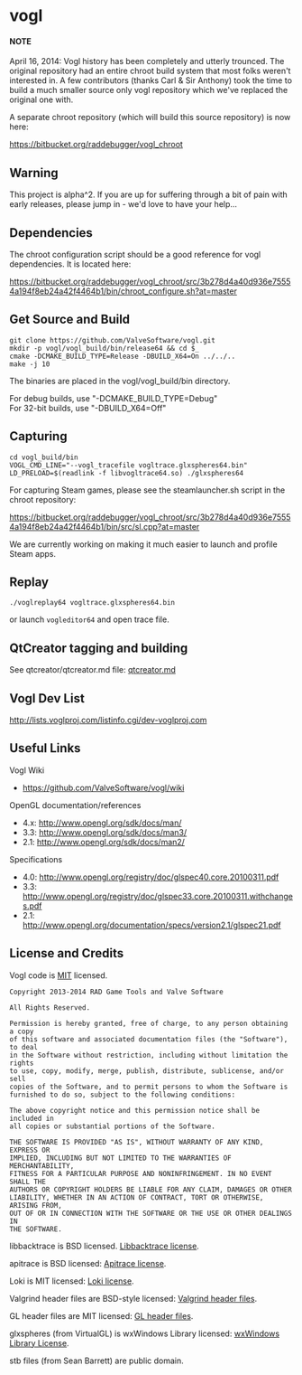 vogl
=============

#### NOTE ####

April 16, 2014: Vogl history has been completely and utterly trounced. The original repository had an entire chroot build system that most folks weren't interested in. A few contributors (thanks Carl & Sir Anthony) took the time to build a much smaller source only vogl repository which we've replaced the original one with.

A separate chroot repository (which will build this source repository) is now here:

https://bitbucket.org/raddebugger/vogl_chroot

## Warning ##

This project is alpha^2. If you are up for suffering through a bit of pain with early releases, please jump in - we'd love to have your help...

## Dependencies ##

The chroot configuration script should be a good reference for vogl dependencies. It is located here:

https://bitbucket.org/raddebugger/vogl_chroot/src/3b278d4a40d936e75554a194f8eb24a42f4464b1/bin/chroot_configure.sh?at=master

## Get Source and Build ##

```
git clone https://github.com/ValveSoftware/vogl.git  
mkdir -p vogl/vogl_build/bin/release64 && cd $_  
cmake -DCMAKE_BUILD_TYPE=Release -DBUILD_X64=On ../../..  
make -j 10
```

The binaries are placed in the vogl/vogl_build/bin directory.

For debug builds, use "-DCMAKE_BUILD_TYPE=Debug"  
For 32-bit builds, use "-DBUILD_X64=Off"  

## Capturing ##

```
cd vogl_build/bin  
VOGL_CMD_LINE="--vogl_tracefile vogltrace.glxspheres64.bin" LD_PRELOAD=$(readlink -f libvogltrace64.so) ./glxspheres64  
```

For capturing Steam games, please see the steamlauncher.sh script in the chroot repository:

https://bitbucket.org/raddebugger/vogl_chroot/src/3b278d4a40d936e75554a194f8eb24a42f4464b1/bin/src/sl.cpp?at=master

We are currently working on making it much easier to launch and profile Steam apps.

## Replay ##

```
./voglreplay64 vogltrace.glxspheres64.bin
```

or launch `vogleditor64` and open trace file.

## QtCreator tagging and building ##

  See qtcreator/qtcreator.md file: [qtcreator.md](qtcreator/qtcreator.md)

## Vogl Dev List ##

  http://lists.voglproj.com/listinfo.cgi/dev-voglproj.com

## Useful Links ##

Vogl Wiki

* https://github.com/ValveSoftware/vogl/wiki

OpenGL documentation/references

* 4.x: http://www.opengl.org/sdk/docs/man/
* 3.3: http://www.opengl.org/sdk/docs/man3/
* 2.1: http://www.opengl.org/sdk/docs/man2/

Specifications

* 4.0: http://www.opengl.org/registry/doc/glspec40.core.20100311.pdf
* 3.3: http://www.opengl.org/registry/doc/glspec33.core.20100311.withchanges.pdf
* 2.1: http://www.opengl.org/documentation/specs/version2.1/glspec21.pdf

## License and Credits ##

Vogl code is [MIT](http://opensource.org/licenses/MIT) licensed. 

```
Copyright 2013-2014 RAD Game Tools and Valve Software

All Rights Reserved.

Permission is hereby granted, free of charge, to any person obtaining a copy
of this software and associated documentation files (the "Software"), to deal
in the Software without restriction, including without limitation the rights
to use, copy, modify, merge, publish, distribute, sublicense, and/or sell
copies of the Software, and to permit persons to whom the Software is
furnished to do so, subject to the following conditions:

The above copyright notice and this permission notice shall be included in
all copies or substantial portions of the Software.

THE SOFTWARE IS PROVIDED "AS IS", WITHOUT WARRANTY OF ANY KIND, EXPRESS OR
IMPLIED, INCLUDING BUT NOT LIMITED TO THE WARRANTIES OF MERCHANTABILITY,
FITNESS FOR A PARTICULAR PURPOSE AND NONINFRINGEMENT. IN NO EVENT SHALL THE
AUTHORS OR COPYRIGHT HOLDERS BE LIABLE FOR ANY CLAIM, DAMAGES OR OTHER
LIABILITY, WHETHER IN AN ACTION OF CONTRACT, TORT OR OTHERWISE, ARISING FROM,
OUT OF OR IN CONNECTION WITH THE SOFTWARE OR THE USE OR OTHER DEALINGS IN
THE SOFTWARE.
```

libbacktrace is BSD licensed. [Libbacktrace license](https://github.com/mirrors/gcc/blob/master/libbacktrace/README).

apitrace is BSD licensed: [Apitrace license](https://github.com/apitrace/apitrace/blob/master/LICENSE).

Loki is MIT licensed: [Loki license](http://loki-lib.sourceforge.net/index.php?n=Main.License).

Valgrind header files are BSD-style licensed: [Valgrind header files](http://valgrind.org/docs/manual/manual-intro.html).

GL header files are MIT licensed: [GL header files](http://www.opengl.org/registry/).

glxspheres (from VirtualGL) is wxWindows Library licensed: [wxWindows Library License](http://www.virtualgl.org/About/License).

stb files (from Sean Barrett) are public domain.
